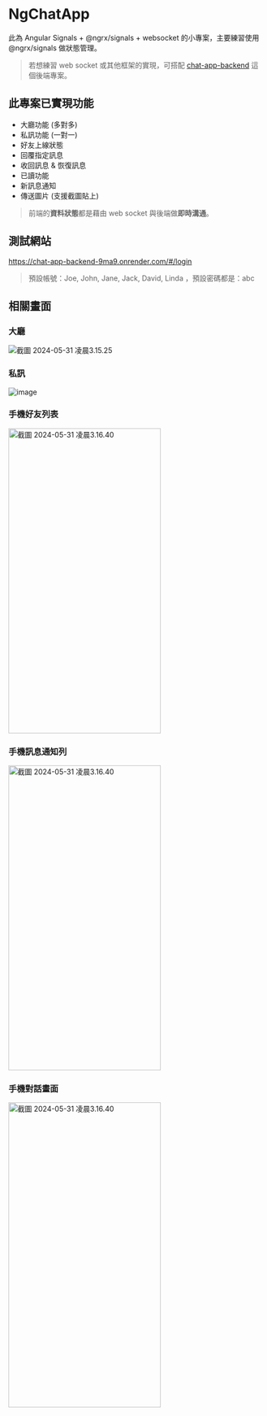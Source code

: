 # NgChatApp
此為 Angular Signals + @ngrx/signals + websocket 的小專案，主要練習使用 @ngrx/signals 做狀態管理。

> 若想練習 web socket 或其他框架的實現，可搭配 [chat-app-backend](https://github.com/JiaHongL/chat-app-backend) 這個後端專案。

## 此專案已實現功能

- 大廳功能 (多對多)
- 私訊功能 (一對一)
- 好友上線狀態
- 回覆指定訊息
- 收回訊息 & 恢復訊息
- 已讀功能
- 新訊息通知
- 傳送圖片 (支援截圖貼上)

> 前端的**資料狀態**都是藉由 web socket 與後端做**即時溝通**。

## 測試網站

https://chat-app-backend-9ma9.onrender.com/#/login

> 預設帳號：Joe, John, Jane, Jack, David, Linda ，預設密碼都是：abc

## 相關畫面

### 大廳

![截圖 2024-05-31 凌晨3.15.25](https://hackmd.io/_uploads/Byn7mILVA.png)

### 私訊

![image](https://hackmd.io/_uploads/BJABBU840.png)

### 手機好友列表

<img src="https://hackmd.io/_uploads/ryQEQILVA.png" alt="截圖 2024-05-31 凌晨3.16.40" width="300" height="600" />

### 手機訊息通知列

<img src="https://hackmd.io/_uploads/S1SV7UI4R.png" alt="截圖 2024-05-31 凌晨3.16.40" width="300" height="600" />

### 手機對話畫面

<img src="https://hackmd.io/_uploads/rkdEmL840.png" alt="截圖 2024-05-31 凌晨3.16.40" width="300" height="600" />
